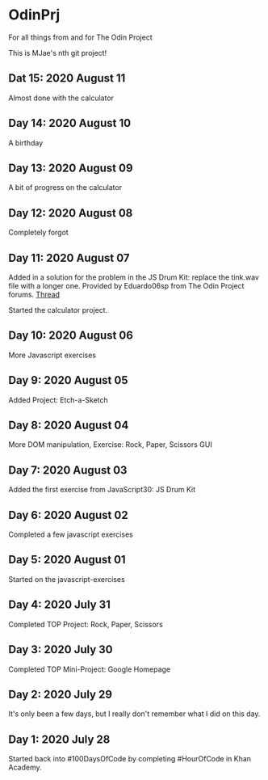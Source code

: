# OdinPrj
For all things from and for The Odin Project

This is MJae's nth git project!

## Dat 15: 2020 August 11
Almost done with the calculator

## Day 14: 2020 August 10
A birthday

## Day 13: 2020 August 09
A bit of progress on the calculator

## Day 12: 2020 August 08
Completely forgot

## Day 11: 2020 August 07
Added in a solution for the problem in the JS Drum Kit: replace the tink.wav file with a longer one. Provided by Eduardo06sp from The Odin Project forums. [Thread](https://forum.theodinproject.com/t/js-drum-kit-the-tink-is-bugged-i-cant-get-it-to-play/55076)

Started the calculator project.

## Day 10: 2020 August 06
More Javascript exercises

## Day 9: 2020 August 05
Added Project: Etch-a-Sketch

## Day 8: 2020 August 04
More DOM manipulation, Exercise: Rock, Paper, Scissors GUI

## Day 7: 2020 August 03
Added the first exercise from JavaScript30: JS Drum Kit

## Day 6: 2020 August 02
Completed a few javascript exercises

## Day 5: 2020 August 01
Started on the javascript-exercises

## Day 4: 2020 July 31
Completed TOP Project: Rock, Paper, Scissors

## Day 3: 2020 July 30
Completed TOP Mini-Project: Google Homepage

## Day 2: 2020 July 29
It's only been a few days, but I really don't remember what I did on this day.

## Day 1: 2020 July 28
Started back into #100DaysOfCode by completing #HourOfCode in Khan Academy.
